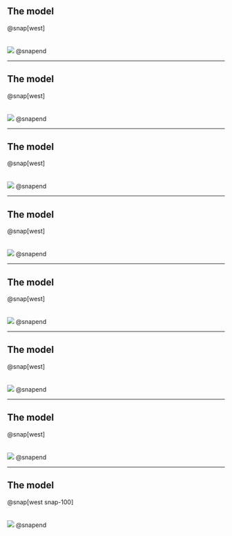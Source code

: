 ## The model

@snap[west]
</br>
</br>
</br>
![](time-based-domain-events/modelling/.assets/diagrams/discount-eligibility-fragments/1.png)
@snapend

---
## The model

@snap[west]
</br>
</br>
</br>
![](time-based-domain-events/modelling/.assets/diagrams/discount-eligibility-fragments/2.png)
@snapend

---
## The model

@snap[west]
</br>
</br>
</br>
![](time-based-domain-events/modelling/.assets/diagrams/discount-eligibility-fragments/3.png)
@snapend

---
## The model

@snap[west]
</br>
</br>
</br>
![](time-based-domain-events/modelling/.assets/diagrams/discount-eligibility-fragments/4.png)
@snapend

---
## The model

@snap[west]
</br>
</br>
</br>
![](time-based-domain-events/modelling/.assets/diagrams/discount-eligibility-fragments/5.png)
@snapend

---
## The model

@snap[west]
</br>
</br>
</br>
![](time-based-domain-events/modelling/.assets/diagrams/discount-eligibility-fragments/6.png)
@snapend


---
## The model

@snap[west]
</br>
</br>
</br>
![](time-based-domain-events/modelling/.assets/diagrams/discount-eligibility-fragments/7.png)
@snapend

---
## The model
@snap[west snap-100]
</br>
</br>
</br>
![](time-based-domain-events/modelling/.assets/diagrams/discount_eligibility_first_model.png)
@snapend
